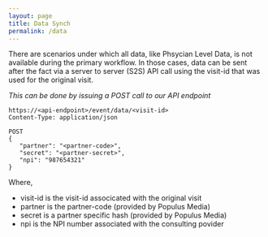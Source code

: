 ```yaml
---
layout: page
title: Data Synch
permalink: /data
---
```


There are scenarios under which all data, like Phsycian Level Data, is not available during the primary workflow.  In those cases, data can be sent after the fact via a server to server (S2S) API call using the visit-id that was used for the original visit.   

*This can be done by issuing a POST call to our API endpoint*

~~~~~
https://<api-endpoint>/event/data/<visit-id>
Content-Type: application/json

POST
{
   "partner": "<partner-code>",
   "secret": "<partner-secret>",
   "npi": "987654321"
}
~~~~~

Where,

* visit-id is the visit-id associcated with the original visit
* partner is the partner-code (provided by Populus Media)
* secret is a partner specific hash (provided by Populus Media)
* npi is the NPI number associated with the consulting povider